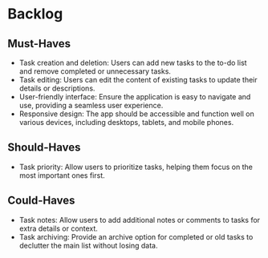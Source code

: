 # Backlog

## Must-Haves
- Task creation and deletion: Users can add new tasks to the to-do list and remove completed or unnecessary tasks.
- Task editing: Users can edit the content of existing tasks to update their details or descriptions.
- User-friendly interface: Ensure the application is easy to navigate and use, providing a seamless user experience.
- Responsive design: The app should be accessible and function well on various devices, including desktops, tablets, and mobile phones.

## Should-Haves
- Task priority: Allow users to prioritize tasks, helping them focus on the most important ones first.

## Could-Haves
- Task notes: Allow users to add additional notes or comments to tasks for extra details or context.
- Task archiving: Provide an archive option for completed or old tasks to declutter the main list without losing data.